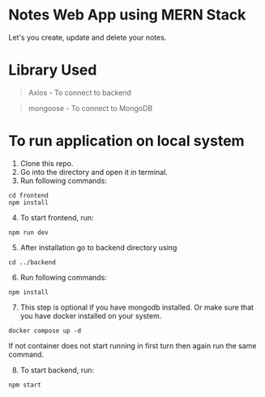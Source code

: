 # Notes Web App using MERN Stack

Let's you create, update and delete your notes.

# Library Used

> Axios - To connect to backend

> mongoose - To connect to MongoDB

# To run application on local system

1. Clone this repo.
2. Go into the directory and open it in terminal.
3. Run following commands:

```
cd frontend
npm install
```

4. To start frontend, run:

```
npm run dev
```

5. After installation go to backend directory using

```
cd ../backend
```

6. Run following commands:

```
npm install
```

7. This step is optional if you have mongodb installed. Or make sure that you have docker installed on your system.

```
docker compose up -d
```

If not container does not start running in first turn then again run the same command.

8. To start backend, run:

```
npm start
```


